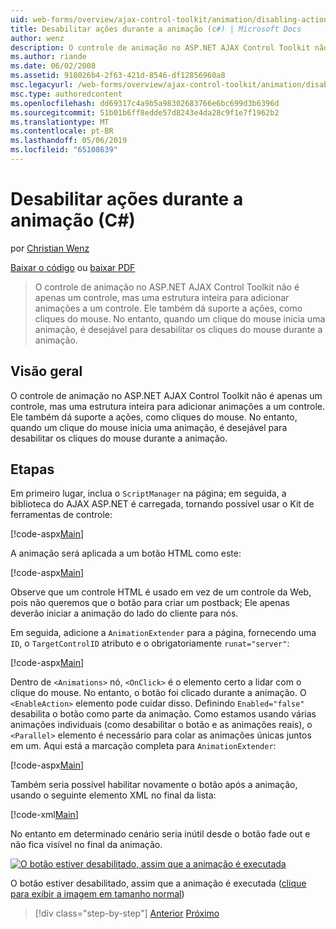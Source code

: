 ```yaml
---
uid: web-forms/overview/ajax-control-toolkit/animation/disabling-actions-during-animation-cs
title: Desabilitar ações durante a animação (c#) | Microsoft Docs
author: wenz
description: O controle de animação no ASP.NET AJAX Control Toolkit não é apenas um controle, mas uma estrutura inteira para adicionar animações a um controle. Ele também dá suporte à ação...
ms.author: riande
ms.date: 06/02/2008
ms.assetid: 918026b4-2f63-421d-8546-df12856960a8
msc.legacyurl: /web-forms/overview/ajax-control-toolkit/animation/disabling-actions-during-animation-cs
msc.type: authoredcontent
ms.openlocfilehash: dd69317c4a9b5a98302683766e6bc699d3b6396d
ms.sourcegitcommit: 51b01b6ff8edde57d8243e4da28c9f1e7f1962b2
ms.translationtype: MT
ms.contentlocale: pt-BR
ms.lasthandoff: 05/06/2019
ms.locfileid: "65108639"
---
```

# <a name="disabling-actions-during-animation-c"></a>Desabilitar ações durante a animação (C#)

por [Christian Wenz](https://github.com/wenz)

[Baixar o código](http://download.microsoft.com/download/f/9/a/f9a26acd-8df4-4484-8a18-199e4598f411/Animation7.cs.zip) ou [baixar PDF](http://download.microsoft.com/download/6/7/1/6718d452-ff89-4d3f-a90e-c74ec2d636a3/animation7CS.pdf)

> O controle de animação no ASP.NET AJAX Control Toolkit não é apenas um controle, mas uma estrutura inteira para adicionar animações a um controle. Ele também dá suporte a ações, como cliques do mouse. No entanto, quando um clique do mouse inicia uma animação, é desejável para desabilitar os cliques do mouse durante a animação.

## <a name="overview"></a>Visão geral

O controle de animação no ASP.NET AJAX Control Toolkit não é apenas um controle, mas uma estrutura inteira para adicionar animações a um controle. Ele também dá suporte a ações, como cliques do mouse. No entanto, quando um clique do mouse inicia uma animação, é desejável para desabilitar os cliques do mouse durante a animação.

## <a name="steps"></a>Etapas

Em primeiro lugar, inclua o `ScriptManager` na página; em seguida, a biblioteca do AJAX ASP.NET é carregada, tornando possível usar o Kit de ferramentas de controle:

[!code-aspx[Main](disabling-actions-during-animation-cs/samples/sample1.aspx)]

A animação será aplicada a um botão HTML como este:

[!code-aspx[Main](disabling-actions-during-animation-cs/samples/sample2.aspx)]

Observe que um controle HTML é usado em vez de um controle da Web, pois não queremos que o botão para criar um postback; Ele apenas deverão iniciar a animação do lado do cliente para nós.

Em seguida, adicione a `AnimationExtender` para a página, fornecendo uma `ID`, o `TargetControlID` atributo e o obrigatoriamente `runat="server"`:

[!code-aspx[Main](disabling-actions-during-animation-cs/samples/sample3.aspx)]

Dentro de `<Animations>` nó, `<OnClick>` é o elemento certo a lidar com o clique do mouse. No entanto, o botão foi clicado durante a animação. O `<EnableAction>` elemento pode cuidar disso. Definindo `Enabled="false"` desabilita o botão como parte da animação. Como estamos usando várias animações individuais (como desabilitar o botão e as animações reais), o `<Parallel>` elemento é necessário para colar as animações únicas juntos em um. Aqui está a marcação completa para `AnimationExtender`:

[!code-aspx[Main](disabling-actions-during-animation-cs/samples/sample4.aspx)]

Também seria possível habilitar novamente o botão após a animação, usando o seguinte elemento XML no final da lista:

[!code-xml[Main](disabling-actions-during-animation-cs/samples/sample5.xml)]

No entanto em determinado cenário seria inútil desde o botão fade out e não fica visível no final da animação.

[![O botão estiver desabilitado, assim que a animação é executada](disabling-actions-during-animation-cs/_static/image2.png)](disabling-actions-during-animation-cs/_static/image1.png)

O botão estiver desabilitado, assim que a animação é executada ([clique para exibir a imagem em tamanho normal](disabling-actions-during-animation-cs/_static/image3.png))

> [!div class="step-by-step"]
> [Anterior](animating-in-response-to-user-interaction-cs.md)
> [Próximo](triggering-an-animation-in-another-control-cs.md)
